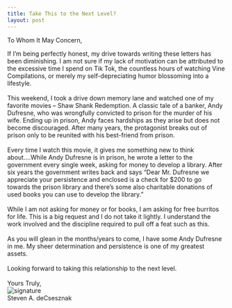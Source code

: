 ```yaml
---
title: Take This to the Next Level?
layout: post
---
```


To Whom It May Concern, 

If I’m being perfectly honest, my drive towards writing these letters has been diminishing.  I am not sure if my lack of motivation can be attributed to the excessive time I spend on Tik Tok, the countless hours of watching Vine Compilations, or merely my self-depreciating humor blossoming into a lifestyle.<br>
<br>
This weekend, I took a drive down memory lane and watched one of my favorite movies – Shaw Shank Redemption.  A classic tale of a banker, Andy Dufresne, who was wrongfully convicted to prison for the murder of his wife.  Ending up in prison, Andy faces hardships as they arise but does not become discouraged. After many years, the protagonist breaks out of prison only to be reunited with his best-friend from prison.<br>
<br>
Every time I watch this movie, it gives me something new to think about….While Andy Dufresne is in prison, he wrote a letter to the government every single week, asking for money to develop a library.  After six years the government writes back and says “Dear Mr. Dufresne we appreciate your persistence and enclosed is a check for $200 to go towards the prison library and there’s some also charitable donations of used books you can use to develop the library.”<br>
<br>
While I am not asking for money or for books, I am asking for free burritos for life.  This is a big request and I do not take it lightly.  I understand the work involved and the discipline required to pull off a feat such as this. <br>
<br>
As you will glean in the months/years to come, I have some Andy Dufresne in me.  My sheer determination and persistence is one of my greatest assets.<br>
<br>
Looking forward to taking this relationship to the next level. <br>
<br>
Yours Truly,<br>
![signature](https://fontmeme.com/permalink/200925/c101f6549bbb85c94b3d8b47e8b8e244.png)<br>
Steven A. deCsesznak